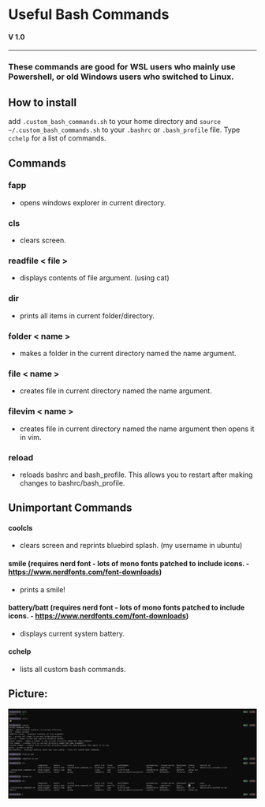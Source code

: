 # Useful Bash Commands

#### V 1.0

-----

### These commands are good for WSL users who mainly use Powershell, or old Windows users who switched to Linux.

## How to install

add `.custom_bash_commands.sh` to your home  directory and `source ~/.custom_bash_commands.sh` to your `.bashrc` or `.bash_profile` file. Type `cchelp` for a list of commands.

## Commands

### fapp 
- opens windows explorer in current directory.

### cls 
- clears screen.


### readfile < file > 
  - displays contents of file argument.
  (using cat)
  
### dir 
  - prints all items in current folder/directory.
    
### folder < name > 
  - makes a folder in the current directory named the name argument.
  
  
### file < name > 
  - creates file in current directory named the name argument.
  
  
### filevim < name > 
  - creates file in current directory named the name argument then opens it in vim.
 
### reload
  - reloads bashrc and bash_profile. This allows you to restart after making changes to bashrc/bash_profile.
## Unimportant Commands
  
#### coolcls 
  - clears screen and reprints bluebird splash. (my username in ubuntu)

#### smile (requires nerd font - lots of mono fonts patched to include icons. - https://www.nerdfonts.com/font-downloads)
  - prints a smile!
  
#### battery/batt (requires nerd font - lots of mono fonts patched to include icons. - https://www.nerdfonts.com/font-downloads)
  - displays current system battery.
  
#### cchelp 
  - lists all custom bash commands.
## Picture:
  
![alt text](https://github.com/BlueFalconHD/Useful-bash-commands/blob/main/Screenshot%202021-05-22%20174826.png)
